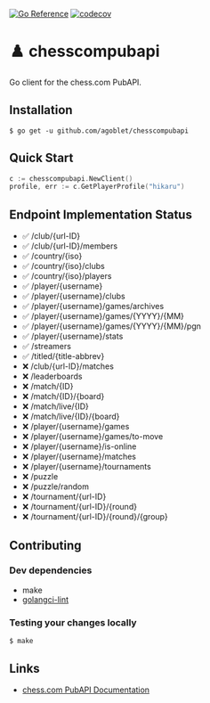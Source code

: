 [![Go Reference](https://pkg.go.dev/badge/github.com/agoblet/chesscompubapi.svg)](https://pkg.go.dev/github.com/agoblet/chesscompubapi)
[![codecov](https://codecov.io/gh/agoblet/chesscompubapi/branch/main/graph/badge.svg?token=U93I8XCM3X)](https://codecov.io/gh/agoblet/chesscompubapi)

# ♟️ chesscompubapi 

Go client for the chess.com PubAPI.

## Installation

```
$ go get -u github.com/agoblet/chesscompubapi
```

## Quick Start

```go
c := chesscompubapi.NewClient()
profile, err := c.GetPlayerProfile("hikaru")
```

## Endpoint Implementation Status

- ✅ /club/{url-ID}
- ✅ /club/{url-ID}/members
- ✅ /country/{iso}
- ✅ /country/{iso}/clubs
- ✅ /country/{iso}/players
- ✅ /player/{username}
- ✅ /player/{username}/clubs
- ✅ /player/{username}/games/archives
- ✅ /player/{username}/games/{YYYY}/{MM}
- ✅ /player/{username}/games/{YYYY}/{MM}/pgn
- ✅ /player/{username}/stats
- ✅ /streamers
- ✅ /titled/{title-abbrev}
- ❌ /club/{url-ID}/matches
- ❌ /leaderboards
- ❌ /match/{ID}
- ❌ /match/{ID}/{board}
- ❌ /match/live/{ID}
- ❌ /match/live/{ID}/{board}
- ❌ /player/{username}/games
- ❌ /player/{username}/games/to-move
- ❌ /player/{username}/is-online
- ❌ /player/{username}/matches
- ❌ /player/{username}/tournaments
- ❌ /puzzle
- ❌ /puzzle/random
- ❌ /tournament/{url-ID}
- ❌ /tournament/{url-ID}/{round}
- ❌ /tournament/{url-ID}/{round}/{group}

## Contributing

### Dev dependencies

- make
- [golangci-lint](https://golangci-lint.run/usage/install/#local-installation)

### Testing your changes locally

```
$ make
```

## Links 

- [chess.com PubAPI Documentation](https://www.chess.com/news/view/published-data-api)
